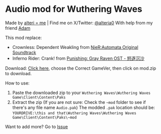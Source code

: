 
# Audio mod for Wuthering Waves
Made by [alteri = me](https://alteri.moe) | Find me on X/Twitter: [@alteria0](https://x.com/alteria0)
With help from my friend [Adam](https://x.com/NotFakeAdam)

This mod replace:
- Crownless: Dependent Weakling from [NieR:Automata Original Soundtrack](https://www.youtube.com/playlist?list=OLAK5uy_l--G5hZu15rmQoiNnHHGCARJ5xJePbWOM&playnext=1&index=1)
- Inferno Rider: Crank! from [Punishing: Gray Raven OST - 怒逐沉沙](https://www.youtube.com/watch?v=nZgg4-e-pSY)

Download: [Click here](https://github.com/alt3ri/WW_Audio_Mod/releases), choose the Correct GameVer, then click on mod.zip to download.

How to use:
1) Paste the downloaded zip to your `Wuthering Waves\Wuthering Waves Game\Client\Content\Paks`
2) Extract the zip
(If you are not sure: Check the `~mod` folder to see if there's any file name `Audio.pak`)
The modded `.pak` location should be: 
`YOURDRIVE:\this and that\Wuthering Waves\Wuthering Waves Game\Client\Content\Paks\~mod`

Want to add more? Go to [Issue](https://github.com/alt3ri/WW_Audio_Mod/issues)